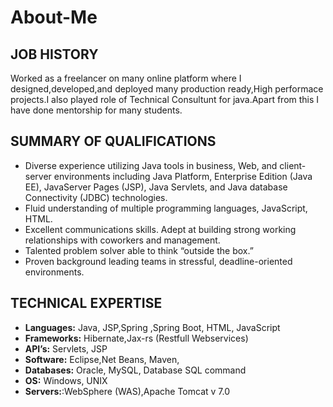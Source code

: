 # About-Me

JOB HISTORY
------------
Worked as a freelancer on many online platform where I designed,developed,and deployed many production ready,High performace projects.I also played role of Technical Consultunt for java.Apart from this I have done mentorship for many students.

SUMMARY OF QUALIFICATIONS
-------------------------
* Diverse experience utilizing Java tools in business, Web, and client-server environments including Java Platform, Enterprise Edition (Java EE), JavaServer Pages (JSP), Java Servlets, and Java database Connectivity (JDBC) technologies.
* Fluid understanding of multiple programming languages, JavaScript, HTML.
* Excellent communications skills. Adept at building strong working relationships with coworkers and management.
* Talented problem solver able to think “outside the box.”
* Proven background leading teams in stressful, deadline-oriented environments.


TECHNICAL EXPERTISE
--------------------

* **Languages:**	Java, JSP,Spring ,Spring Boot, HTML, JavaScript
* **Frameworks:**	Hibernate,Jax-rs (Restfull Webservices)
* **API’s:**	Servlets, JSP
* **Software:**	Eclipse,Net Beans, Maven,
* **Databases:** Oracle, MySQL, Database SQL command
* **OS:**	Windows, UNIX
* **Servers:**:WebSphere (WAS),Apache Tomcat v 7.0

